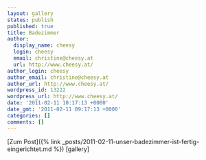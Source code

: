 ```yaml
---
layout: gallery
status: publish
published: true
title: Badezimmer
author:
  display_name: cheesy
  login: cheesy
  email: christine@cheesy.at
  url: http://www.cheesy.at/
author_login: cheesy
author_email: christine@cheesy.at
author_url: http://www.cheesy.at/
wordpress_id: 13222
wordpress_url: http://www.cheesy.at/
date: '2011-02-11 10:17:13 +0000'
date_gmt: '2011-02-11 09:17:13 +0000'
categories: []
comments: []
---
```


[Zum Post]({% link _posts/2011-02-11-unser-badezimmer-ist-fertig-eingerichtet.md %})
[gallery]
<!--:-->
